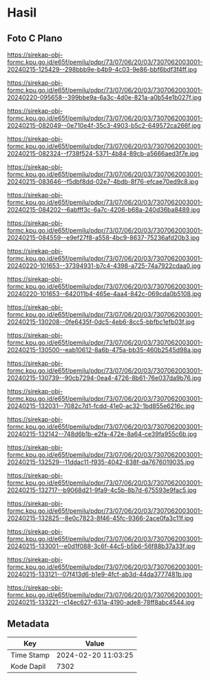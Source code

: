 # Hasil

## Foto C Plano

https://sirekap-obj-formc.kpu.go.id/e65f/pemilu/pdpr/73/07/06/20/03/7307062003001-20240215-125429--298bbb9e-b4b9-4c03-9e86-bbf6bdf3f4ff.jpg

https://sirekap-obj-formc.kpu.go.id/e65f/pemilu/pdpr/73/07/06/20/03/7307062003001-20240220-095658--399bbe9a-6a3c-4d0e-821a-a0b54e1b027f.jpg

https://sirekap-obj-formc.kpu.go.id/e65f/pemilu/pdpr/73/07/06/20/03/7307062003001-20240215-082049--0e710e4f-35c3-4903-b5c2-649572ca266f.jpg

https://sirekap-obj-formc.kpu.go.id/e65f/pemilu/pdpr/73/07/06/20/03/7307062003001-20240215-082324--f738f524-5371-4b84-89cb-a5666aed3f7e.jpg

https://sirekap-obj-formc.kpu.go.id/e65f/pemilu/pdpr/73/07/06/20/03/7307062003001-20240215-083646--f5dbf8dd-02e7-4bdb-8f76-efcae70ed9c8.jpg

https://sirekap-obj-formc.kpu.go.id/e65f/pemilu/pdpr/73/07/06/20/03/7307062003001-20240215-084202--6abfff3c-6a7c-4206-b68a-240d36ba8489.jpg

https://sirekap-obj-formc.kpu.go.id/e65f/pemilu/pdpr/73/07/06/20/03/7307062003001-20240215-084559--e9ef27f8-a558-4bc9-8637-75236afd20b3.jpg

https://sirekap-obj-formc.kpu.go.id/e65f/pemilu/pdpr/73/07/06/20/03/7307062003001-20240220-101653--37394931-b7c4-4398-a725-74a7922cdaa0.jpg

https://sirekap-obj-formc.kpu.go.id/e65f/pemilu/pdpr/73/07/06/20/03/7307062003001-20240220-101653--642011b4-465e-4aa4-842c-069cda0b5108.jpg

https://sirekap-obj-formc.kpu.go.id/e65f/pemilu/pdpr/73/07/06/20/03/7307062003001-20240215-130208--0fe6435f-0dc5-4eb6-8cc5-bbfbc1efb03f.jpg

https://sirekap-obj-formc.kpu.go.id/e65f/pemilu/pdpr/73/07/06/20/03/7307062003001-20240215-130500--eab10612-8a6b-475a-bb35-460b2545d98a.jpg

https://sirekap-obj-formc.kpu.go.id/e65f/pemilu/pdpr/73/07/06/20/03/7307062003001-20240215-130739--90cb7294-0ea4-4726-8b61-76e037da9b76.jpg

https://sirekap-obj-formc.kpu.go.id/e65f/pemilu/pdpr/73/07/06/20/03/7307062003001-20240215-132031--7082c7d1-fcdd-41e0-ac32-1bd855e6216c.jpg

https://sirekap-obj-formc.kpu.go.id/e65f/pemilu/pdpr/73/07/06/20/03/7307062003001-20240215-132142--748d6b1b-e2fa-472e-8a64-ce39fa955c6b.jpg

https://sirekap-obj-formc.kpu.go.id/e65f/pemilu/pdpr/73/07/06/20/03/7307062003001-20240215-132529--11ddac11-f935-4042-838f-da7676019035.jpg

https://sirekap-obj-formc.kpu.go.id/e65f/pemilu/pdpr/73/07/06/20/03/7307062003001-20240215-132717--b9068d21-9fa9-4c5b-8b7d-675593e9fac5.jpg

https://sirekap-obj-formc.kpu.go.id/e65f/pemilu/pdpr/73/07/06/20/03/7307062003001-20240215-132825--8e0c7823-8f46-45fc-9366-2ace0fa3c11f.jpg

https://sirekap-obj-formc.kpu.go.id/e65f/pemilu/pdpr/73/07/06/20/03/7307062003001-20240215-133001--e0d1f088-3c6f-44c5-b5b6-56f88b37a33f.jpg

https://sirekap-obj-formc.kpu.go.id/e65f/pemilu/pdpr/73/07/06/20/03/7307062003001-20240215-133121--07f413d6-b1e9-4fcf-ab3d-44da3777481b.jpg

https://sirekap-obj-formc.kpu.go.id/e65f/pemilu/pdpr/73/07/06/20/03/7307062003001-20240215-133221--c14ec627-631a-4190-ade8-78ff8abc4544.jpg


## Metadata

| Key        | Value               |
| ---------- | ------------------- |
| Time Stamp | 2024-02-20 11:03:25 |
| Kode Dapil | 7302                |



